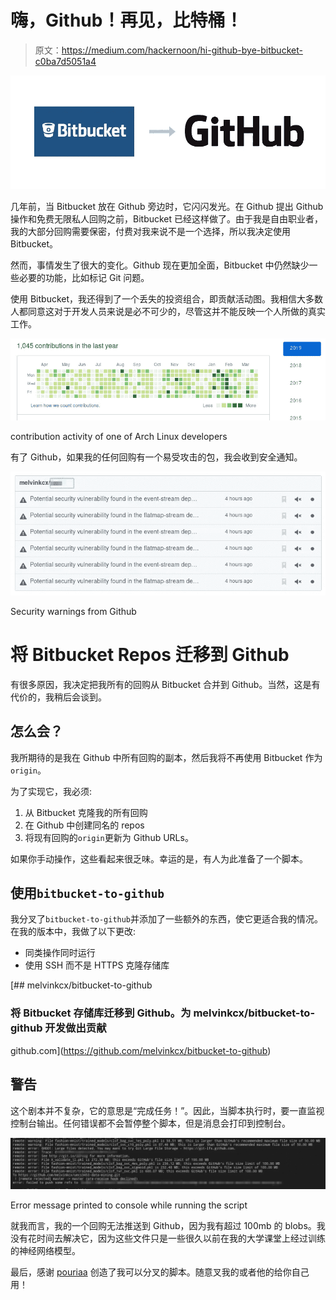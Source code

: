 # 嗨，Github！再见，比特桶！

> 原文：<https://medium.com/hackernoon/hi-github-bye-bitbucket-c0ba7d5051a4>

![](img/c7954c4000f6c53f8dcc655291fb183a.png)

几年前，当 Bitbucket 放在 Github 旁边时，它闪闪发光。在 Github 提出 Github 操作和免费无限私人回购之前，Bitbucket 已经这样做了。由于我是自由职业者，我的大部分回购需要保密，付费对我来说不是一个选择，所以我决定使用 Bitbucket。

然而，事情发生了很大的变化。Github 现在更加全面，Bitbucket 中仍然缺少一些必要的功能，比如标记 Git 问题。

使用 Bitbucket，我还得到了一个丢失的投资组合，即贡献活动图。我相信大多数人都同意这对于开发人员来说是必不可少的，尽管这并不能反映一个人所做的真实工作。

![](img/6085a0e69da62ef4b145b93a0e7c1a0c.png)

contribution activity of one of Arch Linux developers

有了 Github，如果我的任何回购有一个易受攻击的包，我会收到安全通知。

![](img/0dd3f7385448818dc60c023461a79807.png)

Security warnings from Github

# 将 Bitbucket Repos 迁移到 Github

有很多原因，我决定把我所有的回购从 Bitbucket 合并到 Github。当然，这是有代价的，我稍后会谈到。

## 怎么会？

我所期待的是我在 Github 中所有回购的副本，然后我将不再使用 Bitbucket 作为`origin`。

为了实现它，我必须:

1.  从 Bitbucket 克隆我的所有回购
2.  在 Github 中创建同名的 repos
3.  将现有回购的`origin`更新为 Github URLs。

如果你手动操作，这些看起来很乏味。幸运的是，有人为此准备了一个脚本。

## 使用`bitbucket-to-github`

我分叉了`bitbucket-to-github`并添加了一些额外的东西，使它更适合我的情况。在我的版本中，我做了以下更改:

*   同类操作同时运行
*   使用 SSH 而不是 HTTPS 克隆存储库

[](https://github.com/melvinkcx/bitbucket-to-github) [## melvinkcx/bitbucket-to-github

### 将 Bitbucket 存储库迁移到 Github。为 melvinkcx/bitbucket-to-github 开发做出贡献

github.com](https://github.com/melvinkcx/bitbucket-to-github) 

## 警告

这个剧本并不复杂，它的意思是“完成任务！”。因此，当脚本执行时，要一直监视控制台输出。任何错误都不会暂停整个脚本，但是消息会打印到控制台。

![](img/46a7bb5eeca362e4b0d5c617fdf2382b.png)

Error message printed to console while running the script

就我而言，我的一个回购无法推送到 Github，因为我有超过 100mb 的 blobs。我没有花时间去解决它，因为这些文件只是一些很久以前在我的大学课堂上经过训练的神经网络模型。

最后，感谢 [pouriaa](https://github.com/pouriaa) 创造了我可以分叉的脚本。随意叉我的或者他的给你自己用！